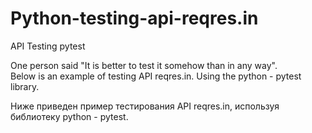# Python-testing-api-reqres.in
 API Testing pytest  
  
One person said "It is better to test it somehow than in any way".  
Below is an example of testing API reqres.in. Using the python - pytest library.  

Ниже приведен пример тестирования API reqres.in, используя библиотеку python - pytest.  
